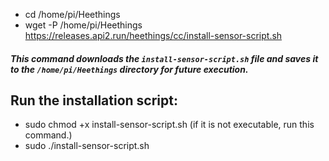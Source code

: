 
- cd /home/pi/Heethings 
- wget -P /home/pi/Heethings https://releases.api2.run/heethings/cc/install-sensor-script.sh
##### This command downloads the `install-sensor-script.sh` file and saves it to the `/home/pi/Heethings` directory for future execution.

## Run the installation script:
- sudo chmod +x install-sensor-script.sh (if it is not executable, run this command.)
- sudo ./install-sensor-script.sh